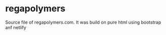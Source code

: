 # regapolymers

Source file of regapolymers.com. It was build on pure html using bootstrap anf netlify

